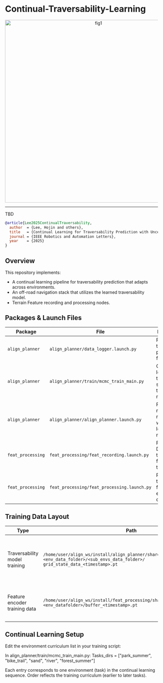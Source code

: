 # Continual-Traversability-Learning
<p align="center">
  <img src="https://github.com/user-attachments/assets/19b7bb4d-8421-4834-a76e-d6a4b97a6918" alt="fig1" width="600">
</p>

--------
  TBD

```bibtex
@article{Lee2025ContinualTraversability,
  author  = {Lee, Hojin and others},
  title   = {Continual Learning for Traversability Prediction with Uncertainty-Aware Adaptation},
  journal = {IEEE Robotics and Automation Letters},
  year    = {2025}
}
```
Overview
--------
This repository implements:
- A continual learning pipeline for traversability prediction that adapts across environments.
- An off-road navigation stack that utilizes the learned traversability model.
- Terrain Feature recording and processing nodes.
## Packages & Launch Files
| Package          | File                                   | Description                                                    |
|------------------|----------------------------------------|----------------------------------------------------------------|
| `align_planner`  | `align_planner/data_logger.launch.py`  | Record traversability parameters for training.                 |
| `align_planner`  | `align_planner/train/mcmc_train_main.py` | Continual-learning training script for the traversability model. |
| `align_planner`  | `align_planner/align_planner.launch.py`| Run off-road navigation with the learned model.                |
| `feat_processing`| `feat_processing/feat_recording.launch.py` | Record DINOv2 terrain features for the encoder.               |
| `feat_processing`| `feat_processing/feat_processing.launch.py`| Run the trained feature encoder online.                        |


## Training Data Layout

| Type                          | Path                                                                                                      | Notes                                                                 |
|-------------------------------|-----------------------------------------------------------------------------------------------------------|----------------------------------------------------------------------|
| Traversability model training | `/home/user/align_ws/install/align_planner/share/align_planner/`<br>`<env_data_folder>/<sub_envs_data_folder>/`<br>`grid_state_data_<timestamp>.pt` | - `<env_data_folder>` = environment name (e.g., `park`)<br>- `<sub_envs_data_folder>` = session ID<br>- `grid_state_data_<  >.pt` = training data |
| Feature encoder training data | `/home/user/align_ws/install/feat_processing/share/feat_processing/envs/`<br>`<env_datafolder>/buffer_<timestamp>.pt` | - `<env_datafolder>` = environment name<br>- `buffer_<timestamp>.pt` = raw feature buffer for encoder training |



Continual Learning Setup
------------------------
Edit the environment curriculum list in your training script:

  In align_planner/train/mcmc_train_main.py:
    Tasks_dirs = ["park_summer", "bike_trail", "sand", "river", "forest_summer"]

Each entry corresponds to one environment (task) in the continual learning sequence.
Order reflects the training curriculum (earlier to later tasks).


